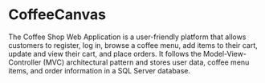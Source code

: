 # CoffeeCanvas
The Coffee Shop Web Application is a user-friendly platform that allows customers to register, log in, browse a coffee menu, add items to their cart, update and view their cart, and place orders. It follows the Model-View-Controller (MVC) architectural pattern and stores user data, coffee menu items, and order information in a SQL Server database.
